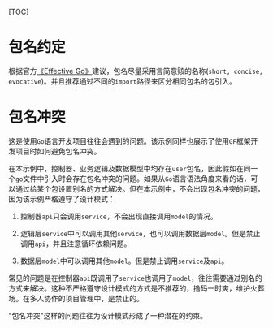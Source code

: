 [TOC]
# 包名约定

根据官方[《Effective Go》](https://golang.google.cn/doc/effective_go.html#package-names)建议，包名尽量采用言简意赅的名称(`short, concise, evocative`)。并且推荐通过不同的`import`路径来区分相同包名的包引入。

# 包名冲突

这是使用`Go`语言开发项目往往会遇到的问题。该示例同样也展示了使用`GF`框架开发项目时如何避免包名冲突。

在本示例中，控制器、业务逻辑及数据模型中均存在`user`包名，因此假如在同一个`go`文件中引入时会存在包名冲突的问题。如果从`Go`语言语法角度来看的话，可以通过给某个包设置别名的方式解决。但在本示例中，不会出现包名冲突的问题，因为该示例严格遵守了设计模式：

1. 控制器`api`只会调用`service`，不会出现直接调用`model`的情况。

1. 逻辑层`service`中可以调用其他`service`，也可以调用数据层`model`。但是禁止调用`api`，并且注意循环依赖问题。

1. 数据层`model`中可以调用其他`model`。但是禁止调用`service`及`api`。

常见的问题是在控制器`api`既调用了`service`也调用了`model`，往往需要通过别名的方式来解决。这种不严格遵守设计模式的方式是不推荐的，撸码一时爽，维护火葬场。在多人协作的项目管理中，是禁止的。

"包名冲突"这样的问题往往为设计模式形成了一种潜在的约束。





